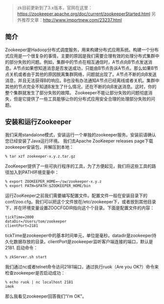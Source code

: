 

> zk目前更新到了3.x版本，官网在这里：https://zookeeper.apache.org/doc/current/zookeeperStarted.html   另外推荐文章：http://www.importnew.com/23237.html


## 简介

Zookeeper是Hadoop分布式调度服务，用来构建分布式应用系统。构建一个分布式应用是一个很复杂的事情，主要的原因是我们需要合理有效的处理分布式集群中的部分失败的问题。例如，集群中的节点在相互通信时，A节点向B节点发送消息。A节点如果想知道消息是否发送成功，只能由B节点告诉A节点。那么如果B节点关机或者由于其他的原因脱离集群网络，问题就出现了。A节点不断的向B发送消息，并且无法获得B的响应。B也没有办法通知A节点已经离线或者关机。集群中其他的节点完全不知道B发生了什么情况，还在不断的向B发送消息。这时，你的整个集群就发生了部分失败的故障。
Zookeeper不能让部分失败的问题彻底消失，但是它提供了一些工具能够让你的分布式应用安全合理的处理部分失败的问题。

## 安装和运行Zookeeper

我们采用standalone模式，安装运行一个单独的zookeeper服务。安装前请确认您已经安装了Java运行环境。
我们去Apache ZooKeeper releases page下载zookeeper安装包，并解压到本地：

```shell
% tar xzf zookeeper-x.y.z.tar.gz
```
ZooKeeper提供了一些可执行程序的工具，为了方便起见，我们将这些工具的路径加入到PATH环境变量中：
```
% export ZOOKEEPER_HOME=~/sw/zookeeper-x.y.z
% export PATH=$PATH:$ZOOKEEPER_HOME/bin
```
运行ZooKeeper之前我们需要编写配置文件。配置文件一般在安装目录下的conf/zoo.cfg。我们可以把这个文件放在/etc/zookeeper下，或者放到其他目录下，并在环境变量设置ZOOCFGDIR指向这个个目录。下面是配置文件的内容：
```
tickTime=2000
dataDir=/Users/tom/zookeeper
clientPort=2181
```
tickTime是zookeeper中的基本时间单元，单位是毫秒。datadir是zookeeper持久化数据存放的目录。clientPort是zookeeper监听客户端连接的端口，默认是2181.
启动命令：
```
% zkServer.sh start
```
我们通过nc或者telnet命令访问2181端口，通过执行ruok（Are you OK?）命令来检查zookeeper是否启动成功：
```
% echo ruok | nc localhost 2181
imok
```
那么我看见zookeeper回答我们“I’m OK”。

